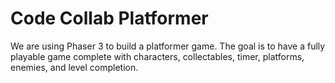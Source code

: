 # Code Collab Platformer
We are using Phaser 3 to build a platformer game. The goal is to have a fully playable game complete with characters, collectables, timer, platforms, enemies, and level completion.
